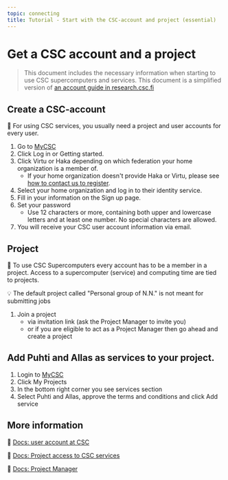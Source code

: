 ```yaml
---
topic: connecting
title: Tutorial - Start with the CSC-account and project (essential)
---
```


# Get a CSC account and a project

> This document includes the necessary information when starting to use CSC supercomputers and services. 
> This document is a simplified version of [an account guide in research.csc.fi](https://research.csc.fi/accounts-and-projects)

## Create a CSC-account

💬 For using CSC services, you usually need a project and user accounts for every user.

1. Go to [MyCSC](my.csc.fi)
2. Click Log in or Getting started.
3. Click Virtu or Haka depending on which federation your home organization is a member of.
    - If your home organization doesn't provide Haka or Virtu, please see [how to contact us to register](https://docs.csc.fi/accounts/how-to-create-new-user-account/#getting-an-account-without-haka-or-virtu). 
4. Select your home organization and log in to their identity service.
5. Fill in your information on the Sign up page.
6. Set your password
    - Use 12 characters or more, containing both upper and lowercase letters and at least one number. No special characters are allowed.
7. You will receive your CSC user account information via email.

## Project

💬 To use CSC Supercomputers every account has to be a member in a project. Access to a supercomputer (service) and computing time are tied to projects. 

💡 The default project called "Personal group of N.N." is not meant for submitting jobs

1. Join a project
    - via invitation link (ask the Project Manager to invite you)
    - or if you are eligible to act as a Project Manager then go ahead and create a project

## Add Puhti and Allas as services to your project.

1. Login to [MyCSC](my.csc.fi)
2. Click My Projects
3. In the bottom right corner you see services section
4. Select Puhti and Allas, approve the terms and conditions and click Add service


## More information
💭 [Docs: user account at CSC](https://docs.csc.fi/accounts/how-to-create-new-user-account/)

💭 [Docs: Project access to CSC services](https://docs.csc.fi/accounts/how-to-add-service-access-for-project/)

💭 [Docs: Project Manager](https://www.csc.fi/en/prerequisites-for-a-project-manager)
